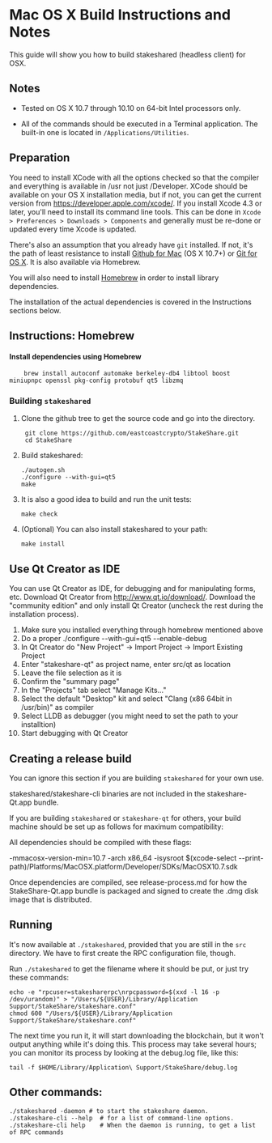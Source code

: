 Mac OS X Build Instructions and Notes
====================================
This guide will show you how to build stakeshared (headless client) for OSX.

Notes
-----

* Tested on OS X 10.7 through 10.10 on 64-bit Intel processors only.

* All of the commands should be executed in a Terminal application. The
built-in one is located in `/Applications/Utilities`.

Preparation
-----------

You need to install XCode with all the options checked so that the compiler
and everything is available in /usr not just /Developer. XCode should be
available on your OS X installation media, but if not, you can get the
current version from https://developer.apple.com/xcode/. If you install
Xcode 4.3 or later, you'll need to install its command line tools. This can
be done in `Xcode > Preferences > Downloads > Components` and generally must
be re-done or updated every time Xcode is updated.

There's also an assumption that you already have `git` installed. If
not, it's the path of least resistance to install [Github for Mac](https://mac.github.com/)
(OS X 10.7+) or
[Git for OS X](https://code.google.com/p/git-osx-installer/). It is also
available via Homebrew.

You will also need to install [Homebrew](http://brew.sh) in order to install library
dependencies.

The installation of the actual dependencies is covered in the Instructions
sections below.

Instructions: Homebrew
----------------------

#### Install dependencies using Homebrew

        brew install autoconf automake berkeley-db4 libtool boost miniupnpc openssl pkg-config protobuf qt5 libzmq

### Building `stakeshared`

1. Clone the github tree to get the source code and go into the directory.

        git clone https://github.com/eastcoastcrypto/StakeShare.git
        cd StakeShare

2.  Build stakeshared:

        ./autogen.sh
        ./configure --with-gui=qt5
        make

3.  It is also a good idea to build and run the unit tests:

        make check

4.  (Optional) You can also install stakeshared to your path:

        make install

Use Qt Creator as IDE
------------------------
You can use Qt Creator as IDE, for debugging and for manipulating forms, etc.
Download Qt Creator from http://www.qt.io/download/. Download the "community edition" and only install Qt Creator (uncheck the rest during the installation process).

1. Make sure you installed everything through homebrew mentioned above
2. Do a proper ./configure --with-gui=qt5 --enable-debug
3. In Qt Creator do "New Project" -> Import Project -> Import Existing Project
4. Enter "stakeshare-qt" as project name, enter src/qt as location
5. Leave the file selection as it is
6. Confirm the "summary page"
7. In the "Projects" tab select "Manage Kits..."
8. Select the default "Desktop" kit and select "Clang (x86 64bit in /usr/bin)" as compiler
9. Select LLDB as debugger (you might need to set the path to your installtion)
10. Start debugging with Qt Creator

Creating a release build
------------------------
You can ignore this section if you are building `stakeshared` for your own use.

stakeshared/stakeshare-cli binaries are not included in the stakeshare-Qt.app bundle.

If you are building `stakeshared` or `stakeshare-qt` for others, your build machine should be set up
as follows for maximum compatibility:

All dependencies should be compiled with these flags:

 -mmacosx-version-min=10.7
 -arch x86_64
 -isysroot $(xcode-select --print-path)/Platforms/MacOSX.platform/Developer/SDKs/MacOSX10.7.sdk

Once dependencies are compiled, see release-process.md for how the StakeShare-Qt.app
bundle is packaged and signed to create the .dmg disk image that is distributed.

Running
-------

It's now available at `./stakeshared`, provided that you are still in the `src`
directory. We have to first create the RPC configuration file, though.

Run `./stakeshared` to get the filename where it should be put, or just try these
commands:

    echo -e "rpcuser=stakesharerpc\nrpcpassword=$(xxd -l 16 -p /dev/urandom)" > "/Users/${USER}/Library/Application Support/StakeShare/stakeshare.conf"
    chmod 600 "/Users/${USER}/Library/Application Support/StakeShare/stakeshare.conf"

The next time you run it, it will start downloading the blockchain, but it won't
output anything while it's doing this. This process may take several hours;
you can monitor its process by looking at the debug.log file, like this:

    tail -f $HOME/Library/Application\ Support/StakeShare/debug.log

Other commands:
-------

    ./stakeshared -daemon # to start the stakeshare daemon.
    ./stakeshare-cli --help  # for a list of command-line options.
    ./stakeshare-cli help    # When the daemon is running, to get a list of RPC commands
